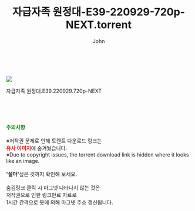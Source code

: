 ﻿---
layout: post
title:  "    자급자족 원정대-E39-220929-720p-NEXT.torrent"
author: John
categories: [ TV ]
tags: [  ]
image: https://torrentrj56.com/uploadfile/full/c91ebe382eb083534d259e3d4f5693c74a4e3818.jpg 
description: "    자급자족 원정대-E39-220929-720p-NEXT torrent 정보 공유"
toc: true
toc_sticky: true
---

<br>
<p><img src="https://torrentrj56.com/uploadfile/full/c91ebe382eb083534d259e3d4f5693c74a4e3818.jpg"/></p>
 자급자족 원정대.E39.220929.720p-NEXT  
    
<br><br><br>
<p data-ke-size="size16"><b><span style="color: green;">주의사항</span></b><br /><br />※저작권 문제로 인해 토렌트 다운로드 링크는<br /><b><span style="color: red;">유사 이미지</span></b>에 숨겨뒀습니다.<br />※Due to copyright issues, the torrent download link is hidden where it looks like an image.<br /><br /><b>'설마'</b>싶은 것까지 확인해 보세요.<br /><br />숨김링크 클릭 시 마그넷 나타나지 않는 것은<br />저작권으로 인한 링크만료 자료로<br />1시간 간격으로 봇에 의해 마그넷 주소 갱신됩니다.</p>
